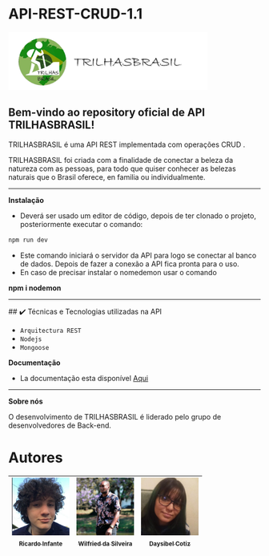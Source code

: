 # API-REST-CRUD-1.1

<img src="https://github.com/daysibel1175/API-REST-CRUD-1.1/blob/main/icono%20da%20API.png" alt="My cool logo"/>


## Bem-vindo ao repository oficial de API TRILHASBRASIL! 

TRILHASBRASIL é uma API REST implementada com operações CRUD .

TRILHASBRASIL foi criada com a finalidade de conectar a beleza da natureza com as pessoas, para todo que quiser conhecer as belezas naturais que o Brasil oferece, en familia ou individualmente.
<hr>

**Instalação**

- Deverá ser usado um editor de código, depois de ter clonado o projeto, posteriormente executar o comando:

```bash
npm run dev
```

- Este comando iniciará o servidor da API para logo se conectar al banco de dados. Depois de fazer a conexão a API fica pronta para o uso.
- En caso de precisar instalar o nomedemon usar o comando

 **npm i nodemon**

<hr>
## ✔️ Técnicas e Tecnologias utilizadas na API

- ``Arquitectura REST``
- ``Nodejs``
- ``Mongoose``

**Documentação**

- La documentação esta disponível [Aqui](https://documenter.getpostman.com/view/22955115/2s83zjt3pH "Aqui")
<hr>

**Sobre nós**

O desenvolvimento de TRILHASBRASIL é liderado pelo grupo de desenvolvedores de Back-end.

# Autores

| [<img src="https://github.com/daysibel1175/API-REST-CRUD-1.1/blob/main/Desenvolvedores/fotodericardo.jpg" width=115><br><sub>Ricardo Infante</sub>](https://github.com/Ricardo662) |  [<img src="https://github.com/daysibel1175/API-REST-CRUD-1.1/blob/main/Desenvolvedores/fotodewilfried.jpg" width=115><br><sub>Wilfried da Silveira</sub>](https://github.com/tete-coder/) |  [<img src="https://github.com/daysibel1175/API-REST-CRUD-1.1/blob/main/Desenvolvedores/fotodedaysibel.jpg" width=115><br><sub>Daysibel Cotiz</sub>](https://github.com/daysibel1175) |
| :---: | :---: | :---: |



